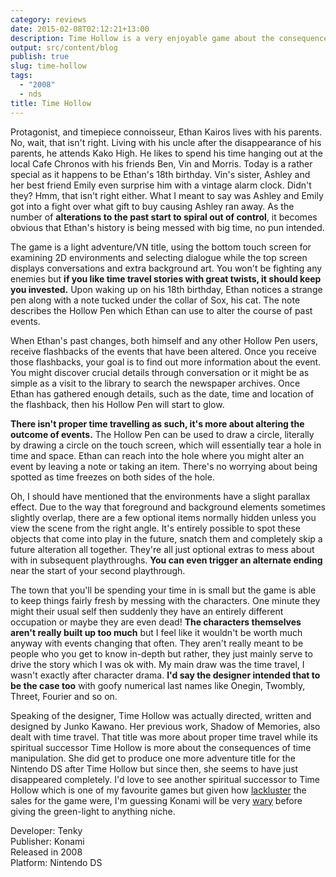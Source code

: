 ```yaml
---
category: reviews
date: 2015-02-08T02:12:21+13:00
description: Time Hollow is a very enjoyable game about the consequences of time manipulation. I'd recommend it for those who like the concept of time travel!
output: src/content/blog
publish: true
slug: time-hollow
tags:
  - "2008"
  - nds
title: Time Hollow
---
```

Protagonist, and timepiece connoisseur, Ethan Kairos lives with his parents. No, wait, that isn't right. Living with his uncle after the disappearance of his parents, he attends Kako High. He likes to spend his time hanging out at the local Cafe Chronos with his friends Ben, Vin and Morris. Today is a rather special as it happens to be Ethan's 18th birthday. Vin's sister, Ashley and her best friend Emily even surprise him with a vintage alarm clock. Didn't they? Hmm, that isn't right either. What I meant to say was Ashley and Emily got into a fight over what gift to buy causing Ashley ran away. As the number of **alterations to the past start to spiral out of control**, it becomes obvious that Ethan's history is being messed with big time, no pun intended.

The game is a light adventure/VN title, using the bottom touch screen for examining 2D environments and selecting dialogue while the top screen displays conversations and extra background art. You won't be fighting any enemies but **if you like time travel stories with great twists, it should keep you invested.** Upon waking up on his 18th birthday, Ethan notices a strange pen along with a note tucked under the collar of Sox, his cat. The note describes the Hollow Pen which Ethan can use to alter the course of past events.

When Ethan's past changes, both himself and any other Hollow Pen users, receive flashbacks of the events that have been altered. Once you receive those flashbacks, your goal is to find out more information about the event. You might discover crucial details through conversation or it might be as simple as a visit to the library to search the newspaper archives. Once Ethan has gathered enough details, such as the date, time and location of the flashback, then his Hollow Pen will start to glow.

**There isn't proper time travelling as such, it's more about altering the outcome of events.** The Hollow Pen can be used to draw a circle, literally by drawing a circle on the touch screen, which will essentially tear a hole in time and space. Ethan can reach into the hole where you might alter an event by leaving a note or taking an item. There's no worrying about being spotted as time freezes on both sides of the hole.

Oh, I should have mentioned that the environments have a slight parallax effect. Due to the way that foreground and background elements sometimes slightly overlap, there are a few optional items normally hidden unless you view the scene from the right angle. It's entirely possible to spot these objects that come into play in the future, snatch them and completely skip a future alteration all together. They're all just optional extras to mess about with in subsequent playthroughs. **You can even trigger an alternate ending** near the start of your second playthrough.

The town that you'll be spending your time in is small but the game is able to keep things fairly fresh by messing with the characters. One minute they might their usual self then suddenly they have an entirely different occupation or maybe they are even dead! **The characters themselves aren't really built up too much** but I feel like it wouldn't be worth much anyway with events changing that often. They aren't really meant to be people who you get to know in-depth but rather, they just mainly serve to drive the story which I was ok with. My main draw was the time travel, I wasn't exactly after character drama. **I'd say the designer intended that to be the case too** with goofy numerical last names like Onegin, Twombly, Threet, Fourier and so on.

Speaking of the designer, Time Hollow was actually directed, written and designed by Junko Kawano. Her previous work, Shadow of Memories, also dealt with time travel. That title was more about proper time travel while its spiritual successor Time Hollow is more about the consequences of time manipulation. She did get to produce one more adventure title for the Nintendo DS after Time Hollow but since then, she seems to have just disappeared completely. I'd love to see another spiritual successor to Time Hollow which is one of my favourite games but given how [lackluster](https://www.vgchartz.com/game/16779/time-hollow/) the sales for the game were, I'm guessing Konami will be very [wary](https://www.youtube.com/watch?v=QBDoZfjMagU) before giving the green-light to anything niche.

Developer: Tenky \
Publisher: Konami \
Released in 2008 \
Platform: Nintendo DS
